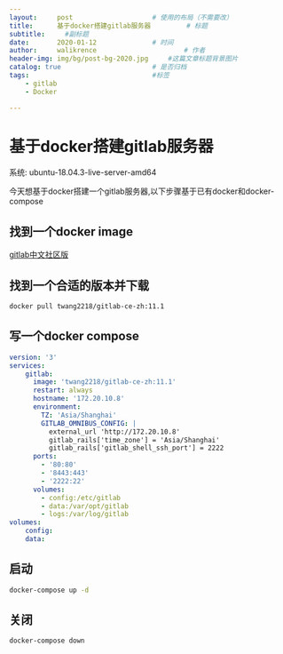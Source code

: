 ```yaml
---
layout:     post   				    # 使用的布局（不需要改）
title:      基于docker搭建gitlab服务器			# 标题
subtitle:     #副标题
date:       2020-01-12 				# 时间
author:     walikrence 						# 作者
header-img: img/bg/post-bg-2020.jpg 	#这篇文章标题背景图片
catalog: true 						# 是否归档
tags:								#标签
    - gitlab
    - Docker

---
```


# 基于docker搭建gitlab服务器

系统: ubuntu-18.04.3-live-server-amd64

今天想基于docker搭建一个gitlab服务器,以下步骤基于已有docker和docker-compose

## 找到一个docker image

[gitlab中文社区版](https://hub.docker.com/r/twang2218/gitlab-ce-zh)

## 找到一个合适的版本并下载
```sh 
docker pull twang2218/gitlab-ce-zh:11.1
```

## 写一个docker compose
```yml
version: '3'
services:
    gitlab:
      image: 'twang2218/gitlab-ce-zh:11.1'
      restart: always
      hostname: '172.20.10.8'
      environment:
        TZ: 'Asia/Shanghai'
        GITLAB_OMNIBUS_CONFIG: |
          external_url 'http://172.20.10.8'
          gitlab_rails['time_zone'] = 'Asia/Shanghai'
          gitlab_rails['gitlab_shell_ssh_port'] = 2222
      ports:
        - '80:80'
        - '8443:443'
        - '2222:22'
      volumes:
        - config:/etc/gitlab
        - data:/var/opt/gitlab
        - logs:/var/log/gitlab
volumes:
    config:
    data:
```
## 启动
```sh 
docker-compose up -d
```

## 关闭
```sh 
docker-compose down
```